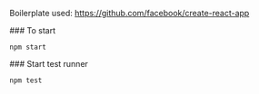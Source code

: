 Boilerplate used: https://github.com/facebook/create-react-app

### To start

`npm start`

### Start test runner

`npm test`

